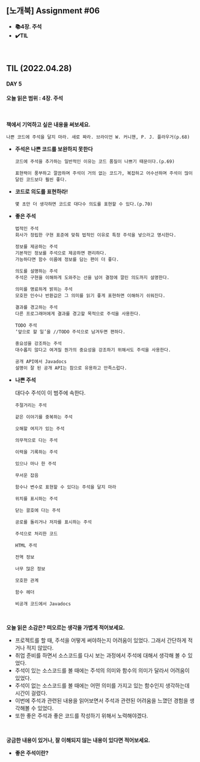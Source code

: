 ## [노개북] Assignment #06

- **📚4장. 주석**
- **✔️TIL**

<br>

## TIL (2022.04.28)
#### DAY 5
#### 오늘 읽은 범위 : 4장. 주석

<br>


**책에서 기억하고 싶은 내용을 써보세요.**

```
나쁜 코드에 주석을 달지 마라. 새로 짜라. 브라이언 W. 커니핸, P. J. 플라우거(p.68)
```

- **주석은 나쁜 코드를 보완하지 못한다**
  ```
  코드에 주석을 추가하는 일반적인 이유는 코드 품질이 나쁘기 때문이다.(p.69)
  
  표현력이 풍부하고 깔끔하며 주석이 거의 없는 코드가, 복잡하고 어수선하며 주석이 많이 달린 코드보다 훨씬 좋다. 
  ```

- **코드로 의도를 표현하라!**
  ```
  몇 초만 더 생각하면 코드로 대다수 의도를 표현할 수 있다.(p.70)
  ```
  
- **좋은 주석**
  ```
  법적인 주석
  회사가 정립한 구현 표준에 맞춰 법적인 이유로 특정 주석을 넣으라고 명시한다.
   
  정보를 제공하는 주석
  기본적인 정보를 주석으로 제공하면 편리하다.
  가능하다면 함수 이름에 정보를 담는 편이 더 좋다.
  
  의도를 설명하는 주석
  주석은 구현을 이해하게 도와주는 선을 넘어 결정에 깔린 의도까지 설명한다. 
  
  의미를 명료하게 밝히는 주석
  모호한 인수나 반환값은 그 의미를 읽기 좋게 표현하면 이해하기 쉬워진다.
  
  결과를 경고하는 주석
  다른 프로그래머에게 결과를 경고할 목적으로 주석을 사용한다.
  
  TODO 주석
  ‘앞으로 할 일’을 //TODO 주석으로 남겨두면 편하다.
  
  중요성을 강조하는 주석
  대수롭지 않다고 여겨질 뭔가의 중요성을 강조하기 위해서도 주석을 사용한다.
  
  공개 API에서 Javadocs
  설명이 잘 된 공개 API는 참으로 유용하고 만족스럽다. 
  ```

- **나쁜 주석**

  대다수 주석이 이 범주에 속한다.
  ```
  주절거리는 주석
  
  같은 이야기를 중복하는 주석 
  
  오해할 여지가 있는 주석
  
  의무적으로 다는 주석
  
  이력을 기록하는 주석
  
  있으나 마나 한 주석
  
  무서운 잡음
  
  함수나 변수로 표현할 수 있다는 주석을 달지 마라
  
  위치를 표시하는 주석
  
  닫는 괄호에 다는 주석
  
  공로를 돌리거나 저자를 표시하는 주석
  
  주석으로 처리한 코드
  
  HTML 주석
  
  전역 정보
  
  너무 많은 정보
  
  모호한 관계
  
  함수 헤더
  
  비공개 코드에서 Javadocs
  ```

<br>

**오늘 읽은 소감은? 떠오르는 생각을 가볍게 적어보세요.**
- 프로젝트를 할 때, 주석을 어떻게 써야하는지 어려움이 있었다. 그래서 간단하게 적거나 적지 않았다.
- 취업 준비를 하면서 소스코드를 다시 보는 과정에서 주석에 대해서 생각해 볼 수 있었다.
- 주석이 있는 소스코드를 볼 때에는 주석의 의미와 함수의 의미가 달라서 어려움이 있었다.
- 주석이 없는 소스코드를 볼 때에는 어떤 의미를 가지고 있는 함수인지 생각하는데 시간이 걸렸다.
- 이번에 주석과 관련된 내용을 읽어보면서 주석과 관련된 어려움을 느꼈던 경험을 생각해볼 수 있었다.
- 또한 좋은 주석과 좋은 코드를 작성하기 위해서 노력해야겠다.

<br>

**궁금한 내용이 있거나, 잘 이해되지 않는 내용이 있다면 적어보세요.**
- **좋은 주석이란?**
